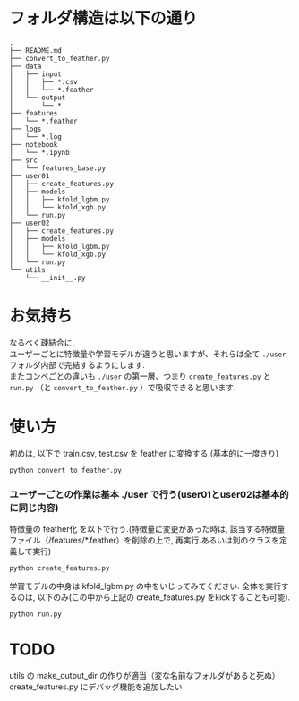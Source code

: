# フォルダ構造は以下の通り
```
.
├── README.md
├── convert_to_feather.py
├── data
│   ├── input
│   │   ├── *.csv
│   │   └── *.feather
│   └── output
│       └── *
├── features
│   └── *.feather
├── logs
│   └── *.log
├── notebook
│   └── *.ipynb
├── src
│   └── features_base.py
├── user01
│   ├── create_features.py
│   ├── models
│   │   ├── kfold_lgbm.py
│   │   └── kfold_xgb.py
│   └── run.py
├── user02
│   ├── create_features.py
│   ├── models
│   │   ├── kfold_lgbm.py
│   │   └── kfold_xgb.py
│   └── run.py
└── utils
    └── __init__.py
```

# お気持ち
なるべく疎結合に.  
ユーザーごとに特徴量や学習モデルが違うと思いますが、それらは全て `./user` フォルダ内部で完結するようにします.  
またコンペごとの違いも `./user` の第一層、つまり `create_features.py` と `run.py` （と `convert_to_feather.py` ）で吸収できると思います.

# 使い方
初めは, 以下で train.csv, test.csv を feather に変換する.(基本的に一度きり)
```
python convert_to_feather.py
```

### ユーザーごとの作業は基本 ./user で行う(user01とuser02は基本的に同じ内容)
特徴量の feather化 を以下で行う.(特徴量に変更があった時は, 該当する特徴量ファイル（/features/*.feather）を削除の上で, 再実行.あるいは別のクラスを定義して実行)
```
python create_features.py
```
学習モデルの中身は kfold_lgbm.py の中をいじってみてください.
全体を実行するのは, 以下のみ(この中から上記の create_features.py をkickすることも可能).
```
python run.py
```

# TODO
utils の make_output_dir の作りが適当（変な名前なフォルダがあると死ぬ）  
create_features.py にデバッグ機能を追加したい
